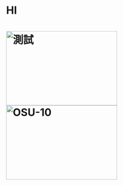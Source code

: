 # HI
<h1>
<img src="https://i.ibb.co/Chmm158/osu.jpg" alt="測試" width="300" height="200">
<img src="https://i.ibb.co/0KxsVSm/OSU-10.png" alt="OSU-10" border="0" width="300" height="200">
</h1>
